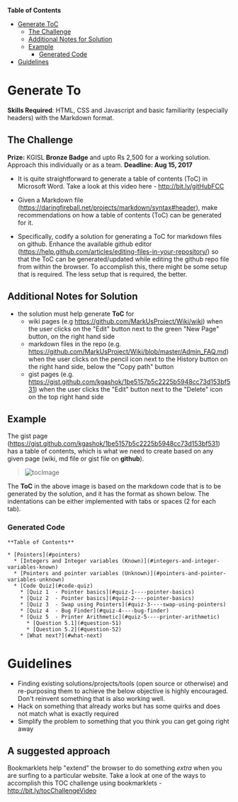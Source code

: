**Table of Contents**

* [Generate ToC](#generate-toc)  
	* [The Challenge](#the-challenge)  
	* [Additional Notes for Solution](#additional-notes-for-solution)  
	* [Example](#example)  
		* [Generated Code](#generated-code)  
* [Guidelines](#guidelines)  



# Generate To

**Skills Required**:  HTML, CSS and Javascript and basic familiarity (especially headers) with the Markdown format. 

## The Challenge 

**Prize:** KGISL **Bronze Badge** and upto Rs 2,500 for a working solution. Approach this individually or as a team. **Deadline: Aug 15, 2017**

- It is quite straightforward to generate a table of contents (ToC) in Microsoft Word. Take a look at this video here -  http://bit.ly/gitHubFCC 

- Given a Markdown file (https://daringfireball.net/projects/markdown/syntax#header), make  recommendations on how a table of contents (ToC) can be generated for it. 

- Specifically, codify a solution for generating a ToC for markdown files on github. Enhance the available github editor (https://help.github.com/articles/editing-files-in-your-repository/) so that the ToC can be generated/updated while editing the github repo file from within the browser. To accomplish this, there might be some setup that is required. The less setup that is required, the better. 

## Additional Notes for Solution

 - the solution must help generate **ToC** for 
	 - wiki pages (e.g https://github.com/MarkUsProject/Wiki/wiki) when the user clicks on the "Edit" button next to the green "New Page" button, on the right hand side
	 - markdown files in the repo (e.g. https://github.com/MarkUsProject/Wiki/blob/master/Admin_FAQ.md) when the user clicks on the pencil icon next to the History button on the right hand side, below the "Copy path" button
	 - gist pages (e.g. https://gist.github.com/kgashok/1be5157b5c2225b5948cc73d153bf531) when the user clicks the "Edit" button next to the "Delete" icon on the top right hand side 

## Example 

The gist page (https://gist.github.com/kgashok/1be5157b5c2225b5948cc73d153bf531) has a table of contents, which is what we need to create based on any given page (wiki, md file or gist file on **github**). 

> ![tocImage](https://files.gitter.im/kgisl/campsite/wkDQ/Screenshot-2017-07-26-at-13.45.33.png)

The **ToC** in the above image is based on the markdown code that is to be generated by the solution, and it has the format as shown below. The indentations can be either implemented with tabs or spaces (2 for each tab). 

### Generated Code  

```
**Table of Contents**

* [Pointers](#pointers)  
  * [Integers and Integer variables (Known)](#integers-and-integer-variables-known)  
  * [Pointers and pointer variables (Unknown)](#pointers-and-pointer-variables-unknown)  
  * [Code Quiz](#code-quiz)  
    * [Quiz 1  - Pointer basics](#quiz-1----pointer-basics)  
    * [Quiz 2  - Pointer basics](#quiz-2----pointer-basics)  
    * [Quiz 3  - Swap using Pointers](#quiz-3----swap-using-pointers)
    * [Quiz 4  - Bug Finder](#quiz-4----bug-finder)  
    * [Quiz 5  - Printer Arithmetic](#quiz-5----printer-arithmetic) 
      * [Question 5.1](#question-51)  
      * [Question 5.2](#question-52)  
    * [What next?](#what-next)  
```


# Guidelines

- Finding existing solutions/projects/tools (open source or otherwise) and re-purposing them to achieve the below objective is highly encouraged. Don't reinvent something that is also working well. 
- Hack on something that already works but has some quirks and does not match what is exactly required 
- Simplify the problem to something that you think you can get going right away

## A suggested approach

Bookmarklets help "extend" the browser to do something _extra_ when you are surfing to a particular website. Take a look at one of the ways to accomplish this TOC challenge using bookmarklets - http://bit.ly/tocChallengeVideo
